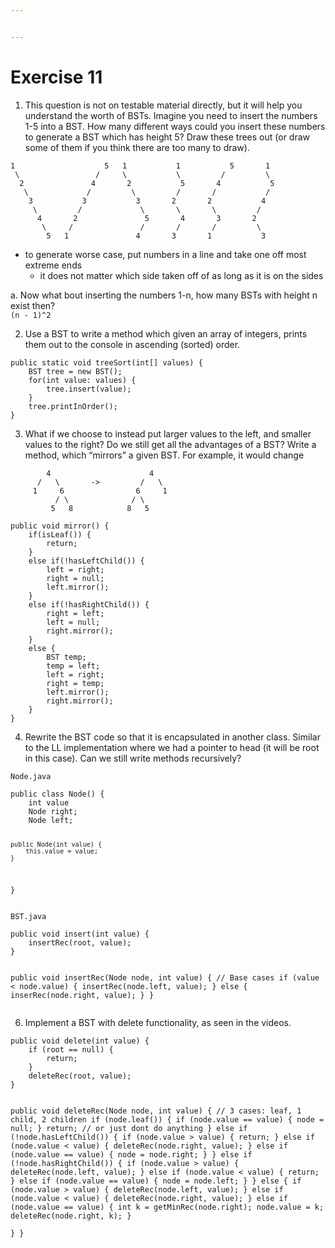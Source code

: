 ```yaml
---


---
```


<h1 id="exercise-11">Exercise 11</h1>
<ol>
<li>This question is not on testable material directly, but it will help you understand the worth of BSTs. Imagine you need to insert the numbers 1-5 into a BST. How many different ways could you insert these numbers to generate a BST which has height 5? Draw these trees out (or draw some of them if you think there are too many to draw).</li>
</ol>
<pre><code>1					5	1			1			5		1
 \				   /	 \ 			 \		   /		 \ 
  2				  4		  2			  5	      4			  5
   \			 /		   \		 /		 /			 /
    3			3			3		2		2			4
     \		   /			 \		 \		 \		   /	
      4		  2				  5		  4		  3		  2	
	   \	 /				 /		 /		 /		   \
	    5	1				4		3		1			3
</code></pre>
<ul>
<li>to generate worse case, put numbers in a line and take one off most extreme ends
<ul>
<li>it does not matter which side taken off of as long as it is on the sides</li>
</ul>
</li>
</ul>
<p>a. Now what bout inserting the numbers 1-n, how many BSTs with height n exist then?<br>
<code>(n - 1)^2</code></p>
<ol start="2">
<li>Use a BST to write a method which given an array of integers, prints them out to the console in ascending (sorted) order.</li>
</ol>
<pre><code>public static void treeSort(int[] values) {  
	BST tree = new BST();  
	for(int value: values) {  
		tree.insert(value);  
	}  
	tree.printInOrder();  
}
</code></pre>
<ol start="3">
<li>What if we choose to instead put larger values to the left, and smaller values to the right? Do we still get all the advantages of a BST? Write a method, which “mirrors” a given BST. For example, it would change</li>
</ol>
<pre><code>        4                      4
      /   \       -&gt;         /   \
     1     6                6     1
          / \              / \
         5   8            8   5
</code></pre>
<pre><code>public void mirror() {  
	if(isLeaf()) {  
		return;
	}  
	else if(!hasLeftChild()) {  
		left = right;
		right = null;  
		left.mirror();  
	}  
	else if(!hasRightChild()) {  
		right = left;  
		left = null;  
		right.mirror();  
	}  
	else {  
		BST temp;  
		temp = left;  
		left = right;  
		right = temp;  
		left.mirror();  
		right.mirror();  
	}  
}
</code></pre>
<ol start="4">
<li>Rewrite the BST code so that it is encapsulated in another class. Similar to the LL implementation where we had a pointer to head (it will be root in this case). Can we still write methods recursively?</li>
</ol>
<p><code>Node.java</code></p>
<pre><code>public class Node() {
	int value
	Node right;
	Node left;

	public Node(int value) {
		this.value = value;
	}
}
</code></pre>
<p><code>BST.java</code></p>
<pre><code>public void insert(int value) {
	insertRec(root, value);
}

public void insertRec(Node node, int value) {
	// Base cases
	if (value &lt; node.value) {
		insertRec(node.left, value);
	}
	else {
		inserRec(node.right, value);
	}
}
</code></pre>
<ol start="6">
<li>Implement a BST with delete functionality, as seen in the videos.</li>
</ol>
<pre><code>public void delete(int value) {
	if (root == null) {
		return;
	}
	deleteRec(root, value);
}

public void deleteRec(Node node, int value) {
	// 3 cases: leaf, 1 child, 2 children
	if (node.leaf()) {
		if (node.value == value) {
			node = null;
		}
		return; // or just dont do anything
	}
	else if (!node.hasLeftChild()) {
		if (node.value &gt; value) {
			return;
		}
		else if (node.value &lt; value) {
			deleteRec(node.right, value);
		}
		else if (node.value == value) {
			node = node.right;
		}
	}
	else if (!node.hasRightChild()) {
		if (node.value &gt; value) {
			deleteRec(node.left, value);
		}
		else if (node.value &lt; value) {
			return;
		}
		else if (node.value == value) {
			node = node.left;
		}
	}
	else {
		if (node.value &gt; value) {
			deleteRec(node.left, value);
		}
		else if (node.value &lt; value) {
			deleteRec(node.right, value);
		}
		else if (node.value == value) {
			int k = getMinRec(node.right);
			node.value = k;
			deleteRec(node.right, k);
		}		
	}
}
</code></pre>

